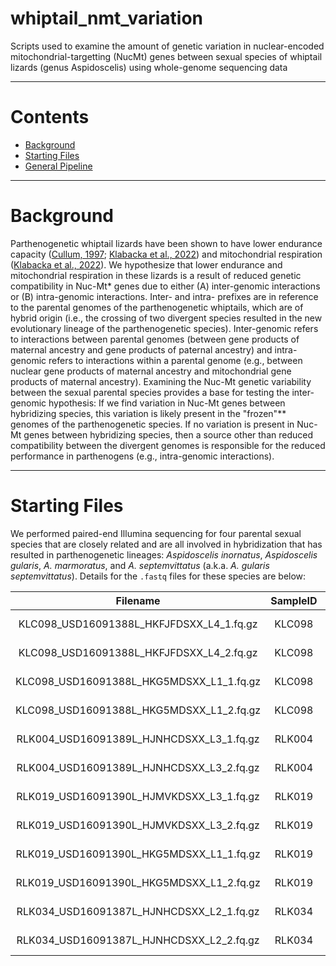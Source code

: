 # whiptail_nmt_variation
Scripts used to examine the amount of genetic variation in nuclear-encoded mitochondrial-targetting (NucMt) genes between sexual species of whiptail lizards (genus Aspidoscelis) using whole-genome sequencing data

---

# Contents

- [Background](#background)
- [Starting Files](#starting-files)
- [General Pipeline](#general-pipeline)

---

# <a name="background"></a>
# Background
Parthenogenetic whiptail lizards have been shown to have lower endurance capacity 
([Cullum, 1997](https://www.journals.uchicago.edu/doi/abs/10.1086/286055?casa_token=q8DOEvxRkccAAAAA:nmq4l99bzJ7XY8vxokdkj0eRg6816F4_zQ9VSFx7sstxB_qBfty9GAPVe1uUGPgpuMU7CZL4ySIZ); [Klabacka et al., 2022](https://www.journals.uchicago.edu/doi/full/10.1086/719014?casa_token=_E1ccM7e3WkAAAAA%3A1JC_ft2sxeGGwmoiBGjjWNGuLMJX-gXpmfMZsWbjXGbXV4iFVCKvK1R8vbg92gTPLfhYSnbAPYNt))
 and mitochondrial respiration ([Klabacka et al., 2022](https://www.journals.uchicago.edu/doi/full/10.1086/719014?casa_token=_E1ccM7e3WkAAAAA%3A1JC_ft2sxeGGwmoiBGjjWNGuLMJX-gXpmfMZsWbjXGbXV4iFVCKvK1R8vbg92gTPLfhYSnbAPYNt)). 
 We hypothesize that lower endurance and mitochondrial respiration in these lizards is a result of reduced genetic compatibility in Nuc-Mt\* genes due to either 
 (A) inter-genomic interactions or (B) intra-genomic interactions. Inter- and intra- prefixes are in reference to the parental genomes of the parthenogenetic whiptails, which are of hybrid origin (i.e., the crossing of two divergent species resulted in the new evolutionary lineage of the parthenogenetic species). Inter-genomic refers to interactions between parental genomes (between gene products of maternal ancestry and gene products of paternal ancestry) and intra-genomic refers to interactions within a parental genome (e.g., between nuclear gene products of maternal ancestry and mitochondrial gene products of maternal ancestry). Examining the Nuc-Mt genetic variability between the sexual parental species provides a base for testing the inter-genomic hypothesis: If we find variation in Nuc-Mt genes between hybridizing species, this variation is likely present in the 
 "frozen"\*\* 
 genomes 
of the parthenogenetic species. If no variation is present in Nuc-Mt genes between hybridizing species, then a source other than reduced compatibility between the divergent genomes is responsible for the reduced performance in parthenogens (e.g., intra-genomic interactions). 

---

# <a name="starting-files"></a>
# Starting Files
We performed paired-end Illumina sequencing for four parental sexual species that are closely related and are all involved in hybridization that has resulted in parthenogenetic lineages: *Aspidoscelis inornatus*, *Aspidoscelis gularis*, *A. marmoratus*, and *A. septemvittatus* (a.k.a. *A. gularis septemvittatus*). Details for the ```.fastq``` files for these species are below:

|                Filename                  | SampleID |      Species      | Size    |
|:----------------------------------------:|:--------:|:-----------------:|:-------:|
| KLC098_USD16091388L_HKFJFDSXX_L4_1.fq.gz |  KLC098  | A. septemvittatus | 7.2 GB  |
| KLC098_USD16091388L_HKFJFDSXX_L4_2.fq.gz |  KLC098  | A. septemvittatus | 7.4 GB  |
| KLC098_USD16091388L_HKG5MDSXX_L1_1.fq.gz |  KLC098  | A. septemvittatus | 3.1 GB  |
| KLC098_USD16091388L_HKG5MDSXX_L1_2.fq.gz |  KLC098  | A. septemvittatus | 3.2 GB  |
| RLK004_USD16091389L_HJNHCDSXX_L3_1.fq.gz |  RLK004  | A. gularis        | 11 GB   |
| RLK004_USD16091389L_HJNHCDSXX_L3_2.fq.gz |  RLK004  | A. gularis        | 12 GB   |
| RLK019_USD16091390L_HJMVKDSXX_L3_1.fq.gz |  RLK019  | A. inornatus      | 8.2 GB  |
| RLK019_USD16091390L_HJMVKDSXX_L3_2.fq.gz |  RLK019  | A. inornatus      | 8.6 GB  |
| RLK019_USD16091390L_HKG5MDSXX_L1_1.fq.gz |  RLK019  | A. inornatus      | 1.7 GB  |
| RLK019_USD16091390L_HKG5MDSXX_L1_2.fq.gz |  RLK019  | A. inornatus      | 1.8 GB  |
| RLK034_USD16091387L_HJNHCDSXX_L2_1.fq.gz |  RLK034  | A. marmoratus     | 11 GB   |
| RLK034_USD16091387L_HJNHCDSXX_L2_2.fq.gz |  RLK034  | A. marmoratus     | 12 GB   |


